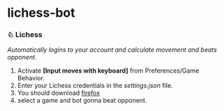 # lichess-bot

### ♘ Lichess
*Automatically logins to your account and calculate movement and beats opponent.*
1. Activate **[Input moves with keyboard]** from Preferences/Game Behavior.
2. Enter your Lichess credentials in the *settings.json* file. 
3. You should download [firefox](https://www.mozilla.org/en-US/firefox/new/)
4. select a game and bot gonna beat opponent.
